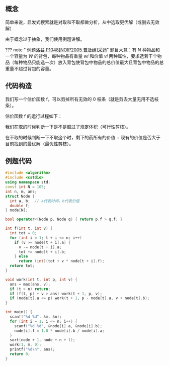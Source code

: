 ## 概念

简单来说，启发式搜索就是对取和不取都做分析，从中选取更优解（或删去无效解）

由于概念过于抽象，我们使用例题讲解。

??? note " 例题[洛谷 P1048\[NOIP2005 普及组\]采药](https://www.luogu.org/problemnew/show/P1048)"
     题目大意：有 $N$ 种物品和一个容量为 $W$ 的背包，每种物品有重量 $wi$ 和价值 $vi$ 两种属性，要求选若干个物品（每种物品只能选一次）放入背包使背包中物品的总价值最大且背包中物品的总重量不超过背包的容量。

## 代码构造

我们写一个估价函数 f，可以剪掉所有无效的 0 枝条（就是剪去大量无用不选枝条）。

估价函数 f 的运行过程如下：

我们在取的时候判断一下是不是超过了规定体积（可行性剪枝）。

在不取的时候判断一下不取这个时，剩下的药所有的价值 + 现有的价值是否大于目前找到的最优解（最优性剪枝）。

## 例题代码

```cpp
#include <algorithm>
#include <cstdio>
using namespace std;
const int N = 105;
int n, m, ans;
struct Node {
  int a, b;  // a代表时间，b代表价值
  double f;
} node[N];

bool operator<(Node p, Node q) { return p.f > q.f; }

int f(int t, int v) {
  int tot = 0;
  for (int i = 1; t + i <= n; i++)
    if (v >= node[t + i].a) {
      v -= node[t + i].a;
      tot += node[t + i].b;
    } else
      return (int)(tot + v * node[t + i].f);
  return tot;
}

void work(int t, int p, int v) {
  ans = max(ans, v);
  if (t > n) return;
  if (f(t, p) + v > ans) work(t + 1, p, v);
  if (node[t].a <= p) work(t + 1, p - node[t].a, v + node[t].b);
}

int main() {
  scanf("%d %d", &m, &n);
  for (int i = 1; i <= n; i++) {
    scanf("%d %d", &node[i].a, &node[i].b);
    node[i].f = 1.0 * node[i].b / node[i].a;
  }
  sort(node + 1, node + n + 1);
  work(1, m, 0);
  printf("%d\n", ans);
  return 0;
}
```
